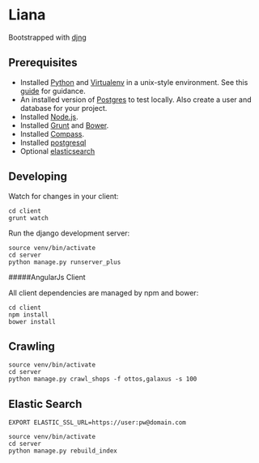 Liana
=====

Bootstrapped with [djng](https://github.com/djng/djng)

Prerequisites
-------------

 * Installed [Python](http://python.org/) and [Virtualenv](http://pypi.python.org/pypi/virtualenv) in a unix-style environment.
   See this [guide](http://install.python-guide.org/) for guidance.
 * An installed version of [Postgres](http://www.postgresql.org/) to test locally.
   Also create a user and database for your project.
 * Installed [Node.js](http://nodejs.org/).
 * Installed [Grunt](http://gruntjs.com/getting-started) and [Bower](http://bower.io/#install-bower).
 * Installed [Compass](http://compass-style.org/install/).
 * Installed [postgresql](http://www.postgresql.org/)
 * Optional [elasticsearch](https://www.elastic.co/)

Developing
----------
Watch for changes in your client:

    cd client
    grunt watch

Run the django development server:

    source venv/bin/activate
    cd server
    python manage.py runserver_plus

#####AngularJs Client

All client dependencies are managed by npm and bower:

    cd client
    npm install
    bower install

Crawling
--------

    source venv/bin/activate
    cd server
    python manage.py crawl_shops -f ottos,galaxus -s 100


Elastic Search
--------------

    EXPORT ELASTIC_SSL_URL=https://user:pw@domain.com

    source venv/bin/activate
    cd server
    python manage.py rebuild_index